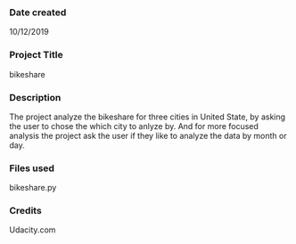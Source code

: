 ### Date created
10/12/2019

### Project Title
bikeshare

### Description
The project analyze the bikeshare for three cities in United State, by asking the user to chose the which city to anlyze by. And for more focused analysis the project ask the user if they like to analyze the data by month or day.

### Files used
bikeshare.py

### Credits
Udacity.com

